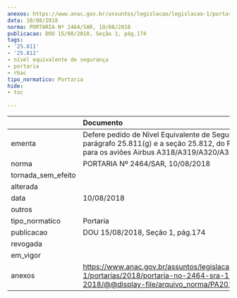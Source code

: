 ```yaml
---
anexos: https://www.anac.gov.br/assuntos/legislacao/legislacao-1/portarias/2018/portaria-no-2464-sra-10-08-2018/@@display-file/arquivo_norma/PA2018-2464.pdf
data: 10/08/2018
norma: PORTARIA Nº 2464/SAR, 10/08/2018
publicacao: DOU 15/08/2018, Seção 1, pág.174
tags:
- '25.811'
- '25.812'
- nível equivalente de segurança
- portaria
- rbac
tipo_normatico: Portaria
hide: 
- toc 
 
---
```


|                    | Documento                                                                                                                                             |
|:-------------------|:------------------------------------------------------------------------------------------------------------------------------------------------------|
| ementa             | Defere pedido de Nível Equivalente de Segurança para o parágrafo 25.811(g) e a seção 25.812, do RBAC nº 25, para os aviões Airbus A318/A319/A320/A321 |
| norma              | PORTARIA Nº 2464/SAR, 10/08/2018                                                                                                                      |
| tornada_sem_efeito |                                                                                                                                                       |
| alterada           |                                                                                                                                                       |
| data               | 10/08/2018                                                                                                                                            |
| outros             |                                                                                                                                                       |
| tipo_normatico     | Portaria                                                                                                                                              |
| publicacao         | DOU 15/08/2018, Seção 1, pág.174                                                                                                                      |
| revogada           |                                                                                                                                                       |
| em_vigor           |                                                                                                                                                       |
| anexos             | https://www.anac.gov.br/assuntos/legislacao/legislacao-1/portarias/2018/portaria-no-2464-sra-10-08-2018/@@display-file/arquivo_norma/PA2018-2464.pdf  |
